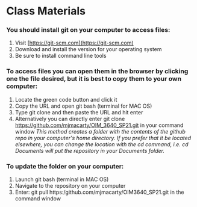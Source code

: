 # Class Materials
### You should install git on your computer to access files:
1. Visit [https://git-scm.com](https://git-scm.com)
2. Download and install the version for your operating system
3. Be sure to install command line tools
### To access files you can open them in the browser by clicking one the file desired, but it is best to copy them to your own computer:
1. Locate the green code button and click it
2. Copy the URL and open git bash (terminal for MAC OS)
3. Type git clone and then paste the URL and hit enter
4. Alternatively you can directly enter 
        git clone https://github.com/mjmacarty/OIM_3640_SP21.git in your command window 
*This method creates a folder with the contents of the github repo in your computer's home directory. If you prefer that it be located elsewhere, you can change the location with the cd command, i.e. cd Documents will put the repository in your Documents folder.* 
### To update the folder on your computer:
1. Launch git bash (terminal in MAC OS)
2. Navigate to the repository on your computer
3. Enter:
        git pull https:/github.com/mjmacarty/OIM3640_SP21.git in the command window